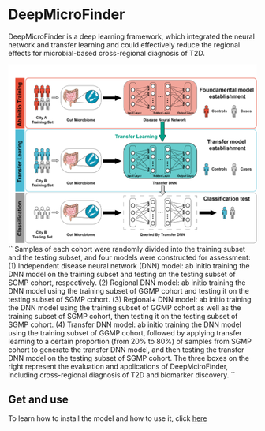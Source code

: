 # DeepMicroFinder
DeepMicroFinder is a deep learning framework, which integrated the neural network and transfer learning and could effectively reduce the regional effects for microbial-based cross-regional diagnosis of T2D.

<img src="https://github.com/HUST-NingKang-Lab/EXPERT-Disease-GGMP/blob/main/transfer%20learning.png" style="zoom:150%;" />
``
Samples of each cohort were randomly divided into the training subset and the testing subset, and four models were constructed for assessment: (1) Independent disease neural network (DNN) model: ab initio training the DNN model on the training subset and testing on the testing subset of SGMP cohort, respectively. (2) Regional DNN model: ab initio training the DNN model using the training subset of GGMP cohort and testing it on the testing subset of SGMP cohort. (3) Regional+ DNN model: ab initio training the DNN model using the training subset of GGMP cohort as well as the training subset of SGMP cohort, then testing it on the testing subset of SGMP cohort. (4) Transfer DNN model: ab initio training the DNN model using the training subset of GGMP cohort, followed by applying transfer learning to a certain proportion (from 20% to 80%) of samples from SGMP cohort to generate the transfer DNN model, and then testing the transfer DNN model on the testing subset of SGMP cohort. The three boxes on the right represent the evaluation and applications of DeepMciroFinder, including cross-regional diagnosis of T2D and biomarker discovery.
``

## Get and use
To learn how to install the model and how to use it, click [here](https://github.com/HUST-NingKang-Lab/EXPERT)
